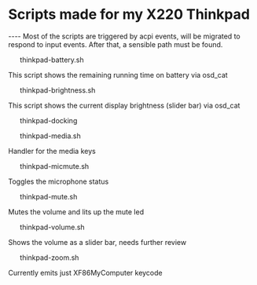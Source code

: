 <html>
<body>

<h1>Scripts made for my X220 Thinkpad</h1>
----
Most of the scripts are triggered by acpi events, will be migrated to respond to input events.
After that, a sensible path must be found.

<ul>thinkpad-battery.sh</ul>
This script shows the remaining running time on battery via osd_cat

<ul>thinkpad-brightness.sh</ul>
This script shows the current display brightness (slider bar) via osd_cat

<ul>thinkpad-docking</ul>

<ul>thinkpad-media.sh</ul>
Handler for the media keys

<ul>thinkpad-micmute.sh</ul>
Toggles the microphone status

<ul>thinkpad-mute.sh</ul>
Mutes the volume and lits up the mute led

<ul>thinkpad-volume.sh</ul>
Shows the volume as a slider bar, needs further review

<ul>thinkpad-zoom.sh</ul>
Currently emits just XF86MyComputer keycode



</body>
</html>
